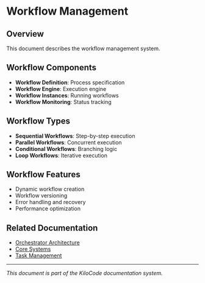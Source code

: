 # Workflow Management

## Overview
This document describes the workflow management system.

## Workflow Components
- **Workflow Definition**: Process specification
- **Workflow Engine**: Execution engine
- **Workflow Instances**: Running workflows
- **Workflow Monitoring**: Status tracking

## Workflow Types
- **Sequential Workflows**: Step-by-step execution
- **Parallel Workflows**: Concurrent execution
- **Conditional Workflows**: Branching logic
- **Loop Workflows**: Iterative execution

## Workflow Features
- Dynamic workflow creation
- Workflow versioning
- Error handling and recovery
- Performance optimization

## Related Documentation
- [Orchestrator Architecture](ORCHESTRATOR_ARCHITECTURE.md)
- [Core Systems](CORE_SYSTEMS.md)
- [Task Management](TASK_MANAGEMENT.md)

---
*This document is part of the KiloCode documentation system.*
